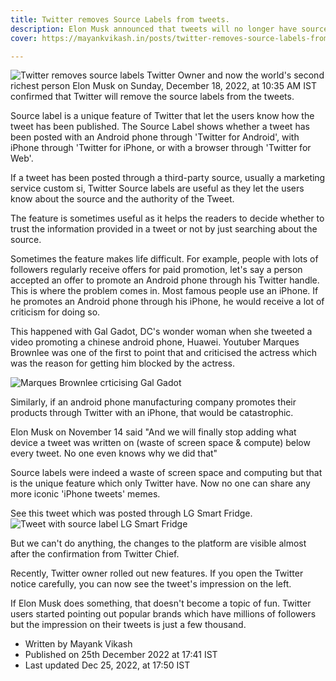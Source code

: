 ```yaml
--- 
title: Twitter removes Source Labels from tweets.
description: Elon Musk announced that tweets will no longer have source labels.
cover: https://mayankvikash.in/posts/twitter-removes-source-labels-from-tweets/Twitter-removes-source-labels.webp

--- 
```

![Twitter removes source labels](https://mayankvikash.in/posts/twitter-removes-source-labels-from-tweets/Twitter-removes-source-labels.webp)
Twitter Owner and now the world's second richest person Elon Musk on Sunday, December 18, 2022, at 10:35 AM IST confirmed that Twitter will remove the source labels from the tweets.

Source label is a unique feature of Twitter that let the users know how the tweet has been published. The Source Label shows whether a tweet has been posted with an Android phone through 'Twitter for Android', with iPhone through 'Twitter for iPhone, or with a browser through 'Twitter for Web'.

If a tweet has been posted through a third-party source, usually a marketing service custom si, Twitter Source labels are useful as they let the users know about the source and the authority of the Tweet.

The feature is sometimes useful as it helps the readers to decide whether to trust the information provided in a tweet or not by just searching about the source.

Sometimes the feature makes life difficult. For example, people with lots of followers regularly receive offers for paid promotion, let's say a person accepted an offer to promote an Android phone through his Twitter handle. This is where the problem comes in. Most famous people use an iPhone. If he promotes an Android phone through his iPhone, he would receive a lot of criticism for doing so.

This happened with Gal Gadot, DC's wonder woman when she tweeted a video promoting a chinese android phone, Huawei. Youtuber Marques Brownlee was one of the first to point that and criticised the actress which was the reason for getting him blocked by the actress.

![Marques Brownlee crticising Gal Gadot](https://mayankvikash.in/posts/twitter-removes-source-labels-from-tweets/marques-brownlee-tweet.webp)

Similarly, if an android phone manufacturing company promotes their products through Twitter with an iPhone, that would be catastrophic. 

Elon Musk on November 14 said "And we will finally stop adding what device a tweet was written on (waste of screen space & compute) below every tweet. No one even knows why we did that"

Source labels were indeed a waste of screen space and computing but that is the unique feature which only Twitter have. Now no one can share any more iconic 'iPhone tweets' memes.

See this tweet which was posted through LG Smart Fridge.
![Tweet with source label LG Smart Fridge](https://mayankvikash.in/posts/twitter-removes-source-labels-from-tweets/tweet-with-lg-smart-fridge-source-label.webp)

But we can't do anything, the changes to the platform are visible almost after the confirmation from Twitter Chief.

Recently, Twitter owner rolled out new features. If you open the Twitter notice carefully, you can now see the tweet's impression on the left.

If Elon Musk does something, that doesn't become a topic of fun. Twitter users started pointing out popular brands which have millions of followers but the impression on their tweets is just a few thousand.

- Written by Mayank Vikash
- Published on 25th December 2022 at 17:41 IST
- Last updated Dec 25, 2022, at 17:50 IST






